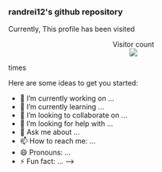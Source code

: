 ### randrei12's github repository

Currently, This profile has been visited <p align="center"> 
  Visitor count<br>
  <img src="https://profile-counter.glitch.me/randrei12/count.svg" />
</p> times

Here are some ideas to get you started:

- 🔭 I’m currently working on ...
- 🌱 I’m currently learning ...
- 👯 I’m looking to collaborate on ...
- 🤔 I’m looking for help with ...
- 💬 Ask me about ...
- 📫 How to reach me: ...
- 😄 Pronouns: ...
- ⚡ Fun fact: ...
-->
